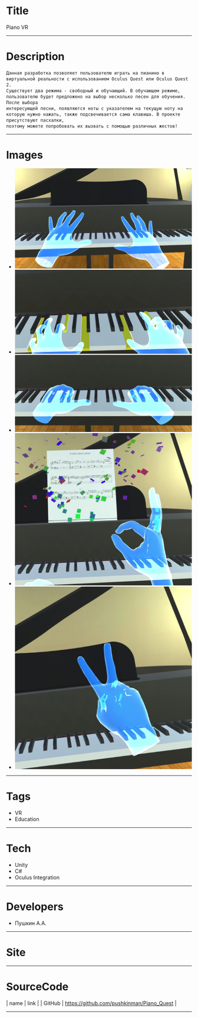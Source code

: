 # Title
Piano VR

---

# Description
```
Данная разработка позволяет пользователю играть на пианино в виртуальной реальности с использованием Oculus Quest или Oculus Quest 2. 
Существует два режима - свободный и обучающий. В обучающем режиме, пользователю будет предложено на выбор несколько песен для обучения. После выбора 
интересующей песни, появляются ноты с указателем на текущую ноту на которую нужно нажать, также подсвечивается сама клавиша. В проекте присутствуют пасхалки,
поэтому можете попробовать их вызвать с помощью различных жестов!
```

---

# Images
* ![](Images/pq1.png)
* ![](Images/pq2.png)
* ![](Images/pq3.png)
* ![](Images/pq4.png)
* ![](Images/pq5.png)

---

# Tags
* VR
* Education
---
# Tech
* Unity
* C#
* Oculus Integration
---
# Developers
* Пушкин А.А.
---
# Site
---
# SourceCode
| name | link |
| GitHub | https://github.com/pushkinman/Piano_Quest |

---
